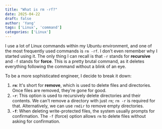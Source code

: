```yaml
---
title: "What is rm -rf?"
date: 2025-04-22
draft: false
author: 'Yang'
tags: ['Linux', 'command']
categories: ['Linux']
---
```


I use a lot of Linux commands within my Ubuntu environment, and one of the most frequently used commands is `rm -rf`. I don't even remember why I started using it. The only thing I can recall is that `-r` stands for **recursive** and `-f` stands for **force**. 
This is a pretty brutal command, as it deletes everything following the command without a blink of an eye.

To be a more sophisticated engineer, I decide to break it down:

1. **`rm`**: It's short for **remove**, which is used to delete files and directories. Once files are removed, they're gone for good.
2. **`-r`**: This option is used to recursively delete directories and their contents. We can't remove a directory with just `rm`; `rm -r` is required for that. Alternatively, we can use `rmdir` to remove empty directories.
3. **`-f`**: When deleting write-protected files, the system usually prompts for confirmation. The `-f` (force) option allows `rm` to delete files without asking for confirmation.

